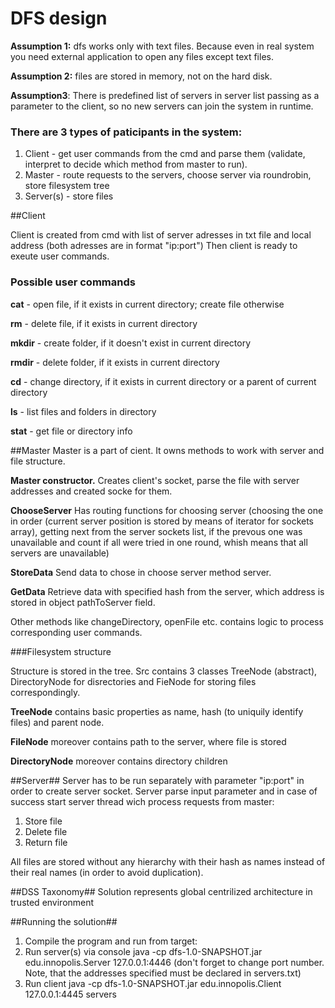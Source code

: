 # DFS design

**Assumption 1:** dfs works only with text files. Because even in real system you need external application to open any files except text files.

**Assumption 2:** files are stored in memory, not on the hard disk.

**Assumption3**: There is predefined list of servers in server list passing as a parameter to the client, so no new servers can join the system in runtime.

### There are 3 types of paticipants in the system:
1. Client - get user commands from the cmd and parse them (validate, interpret to decide which method from master to run).
2. Master - route requests to the servers, choose server via roundrobin, store filesystem tree
3. Server(s) - store files

##Client

Client is created from cmd with list of server adresses in txt file and local address (both adresses are in format "ip:port")
Then client is ready to exeute user commands.

### Possible user commands

**cat** - open file, if it exists in current directory; create file otherwise

**rm** - delete file, if it exists in current directory

**mkdir** - create folder, if it doesn't exist in current directory

**rmdir** - delete folder, if it exists in current directory

**cd** - change directory, if it exists in current directory or a parent of current directory

**ls** - list files and folders in directory

**stat** - get file or directory info

##Master
Master is a part of cient. It owns methods to work with server and file structure.

**Master constructor.** Creates client's socket, parse the file with server addresses and created socke for them.

**ChooseServer** Has routing functions for choosing server (choosing the one in order (current server position is stored by means of iterator for sockets array), getting next from the server sockets list, if the prevous one was unavailable and count if all were tried in one round, whish means that all servers are unavailable)

**StoreData** Send data to chose in choose server method server.

**GetData** Retrieve data with specified hash from the server, which address is stored in object pathToServer field.

Other methods like changeDirectory, openFile etc. contains logic to process corresponding user commands.

###Filesystem structure

Structure is stored in the tree. Src contains 3 classes TreeNode (abstract), DirectoryNode for disrectories and FieNode for storing files correspondingly. 

**TreeNode** contains basic properties as name, hash (to uniquily identify files) and parent node.

**FileNode** moreover contains path to the server, where file is stored

**DirectoryNode** moreover contains directory children

##Server##
Server has to be run separately with parameter "ip:port" in order to create server socket. Server parse input parameter and in case of success start server thread wich process requests from master: 
1. Store file
2. Delete file
3. Return file

All files are stored without any hierarchy with their hash as names instead of their real names (in order to avoid duplication). 

##DSS Taxonomy##
Solution represents global centrilized architecture in trusted environment

##Running the solution##
1. Compile the program and run from target:
2. Run server(s) via console java -cp dfs-1.0-SNAPSHOT.jar edu.innopolis.Server 127.0.0.1:4446 (don't forget to change port number. Note, that the addresses specified must be declared in servers.txt)
2. Run client java -cp dfs-1.0-SNAPSHOT.jar edu.innopolis.Client 127.0.0.1:4445 servers



